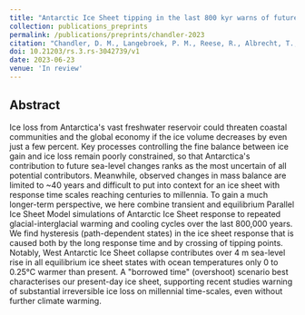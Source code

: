```yaml
---
title: "Antarctic Ice Sheet tipping in the last 800 kyr warns of future ice loss"
collection: publications_preprints
permalink: /publications/preprints/chandler-2023
citation: "Chandler, D. M., Langebroek, P. M., Reese, R., Albrecht, T., <b>Garbe, J.</b>, Winkelmann, R.: <i>Antarctic Ice Sheet tipping in the last 800 kyr warns of future ice loss</i>, in review, DOI: <a href='https://doi.org/10.21203/rs.3.rs-3042739/v1'>10.21203/rs.3.rs-3042739/v1</a>, 2023."
doi: 10.21203/rs.3.rs-3042739/v1
date: 2023-06-23
venue: 'In review'
---
```


## Abstract
Ice loss from Antarctica's vast freshwater reservoir could threaten coastal communities and the global economy if the ice volume decreases by even just a few percent. Key processes controlling the fine balance between ice gain and ice loss remain poorly constrained, so that Antarctica's contribution to future sea-level changes ranks as the most uncertain of all potential contributors. Meanwhile, observed changes in mass balance are limited to ~40 years and difficult to put into context for an ice sheet with response time scales reaching centuries to millennia. To gain a much longer-term perspective, we here combine transient and equilibrium Parallel Ice Sheet Model simulations of Antarctic Ice Sheet response to repeated glacial-interglacial warming and cooling cycles over the last 800,000 years. We find hysteresis (path-dependent states) in the ice sheet response that is caused both by the long response time and by crossing of tipping points. Notably, West Antarctic Ice Sheet collapse contributes over 4 m sea-level rise in all equilibrium ice sheet states with ocean temperatures only 0 to 0.25°C warmer than present. A "borrowed time" (overshoot) scenario best characterises our present-day ice sheet, supporting recent studies warning of substantial irreversible ice loss on millennial time-scales, even without further climate warming.